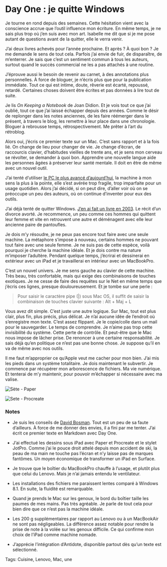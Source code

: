 # Day One : je quitte Windows

Je tourne en rond depuis des semaines. Cette hésitation vient avec la conscience accrue que l’outil influence mon écriture. En même temps, je ne sais plus trop où j’en suis avec mon art. Isabelle me dit que si je me pose autant de questions avant de la quitter, elle le verra venir.<span id="more-34077"></span>

J’ai deux livres achevés pour l’année prochaine. Et après ? À quoi bon ? Je me demande le sens de tout cela. Parfois j’ai envie de fuir, de disparaître, de m’enterrer. Je sais que c’est un sentiment commun à tous les auteurs, surtout quand le succès commercial ne les a pas attachés à une routine.

J’éprouve aussi le besoin de revenir au carnet, à des annotations plus personnelles. À force de bloguer, je n’écris plus que pour la publication immédiate. Tout ce qui est intime, doute, rêverie est écarté, repoussé, retardé. Certaines choses doivent être écrites et pas données à lire tout de suite.

Je lis *On Keeping a Notebook* de Joan Didion. Et je vois tout ce que j’ai oublié, tout ce que j’ai laissé échapper depuis des années. Comme le désir de replonger dans les notes anciennes, de les faire réémerger dans le présent, à travers le blog, les remettre à leur place dans une chronologie. Bloguer à rebrousse temps, rétrospectivement. Me prêter à l’art du rétroblog.

Alors oui, j’écris ce premier texte sur un Mac. C’est sans rapport et à la fois lié. On change de lieu pour changer de vie. Je change d’écran, de raccourcis clavier, d’habitudes vieilles de trente ans, et je sens mon cerveau se révolter, se demander à quoi bon. Apprendre une nouvelle langue aide les personnes âgées à préserver leur santé mentale. Il doit en être de même avec un nouvel outil.

J’ai tenté d’utiliser [le PC le plus avancé d’aujourd’hui](http://blog.tcrouzet.com/tag/lenovo/), la machine à mon sens la plus à la pointe, elle s’est avérée trop fragile, trop imparfaite pour un usage quotidien. Alors j’ai décidé, si on peut dire, d’aller voir où on se préoccupe un peu des auteurs, où on continue d’inventer pour eux des outils.

J’ai déjà tenté de quitter Windows. [J’en ai fait un livre en 2003](http://blog.tcrouzet.com/2010/11/08/richard-stallman/). Le récit d’un divorce avorté. Je recommence, un peu comme ces hommes qui quittent leur femme et vite en retrouvent une autre et déménagent avec elle leur ancienne paire de pantoufles.

Je dois m’y résoudre, je ne peux pas encore tout faire avec une seule machine. La métaphore s’impose à nouveau, certains hommes ne pouvant tout faire avec une seule femme. Je ne suis pas de cette espèce, voilà pourquoi je cherche la machine idéale. Et je dois contre ma nature m’imposer l’adultère. Pendant quelque temps, j’écrirai et dessinerai en extérieur avec un iPad et je travaillerai en intérieur avec un MacBookPro.

C’est un nouvel univers. Je me sens gauche au clavier de cette machine. Très beau, très confortable, mais qui exige des combinaisons de touches exotiques. Je ne cesse de faire des requêtes sur le Net en même temps que j’écris ces lignes, presque douloureusement. Et je tombe sur une perle :

> Pour saisir le caractère pipe (|) sous Mac OS, il suffit de saisir la combinaison de touches clavier suivante : Alt + Maj + L

Vous avez dit simple. C’est juste une autre logique. Sur Mac, tout est plus clair, plus fin, plus précis, plus délicat. Je n’ai aucune idée de l’endroit où s’enregistre mon texte. C’est assez flippant. Je le copie/colle dans un mail pour le sauvegarder. Le temps de comprendre. Je n’aime pas trop cette invisibilité du système. Cette perte de contrôle. Et peut-être que le Mac nous impose de lâcher prise. De renoncer à une certaine responsabilité. Je sais déjà qu’en politique ce n’est pas une bonne chose. Je suppose qu’il en va de même avec nos outils.

Il me faut m’approprier ce qu’Apple veut me cacher pour mon bien. J’ai mis les pieds dans un système totalitaire. Je dois maintenant le subvertir. Je commence par récupérer mon arborescence de fichiers. Ma vie numérique. Et tenterai de m’y maintenir, pour pouvoir m’échapper si nécessaire avec ma valise.

![Sète - Paper](http://blog.tcrouzet.comhttps://tcrouzet.com/images_tc/2013/12/image.jpg)

![Sete - Procreate](http://blog.tcrouzet.comhttps://tcrouzet.com/images_tc/2013/12/procreate_sete.png)

### Notes

- Je suis les conseils de [David Bosman](http://davidbosman.fr/blog/). Tout est un peu de sa faute d’ailleurs. À force de me donner des envies, il a fini par me tenter. J’ai écrit ce premier texte en Markdown avec Day One.

- J’ai effectué les dessins sous iPad avec Paper et Procreate et le stylet JotPro. Comme j’ai le pouce droit attelé depuis mon accident de ski, la peau de ma main ne touche pas l’écran et n’y laisse pas de marques fantômes. Un moyen économique de transformer un iPad en Surface.

- Je trouve que le boîtier du MacBookPro chauffe à l’usage, et plutôt plus que celui du Lenovo. Mais je n’ai jamais entendu le ventilateur.

- Les installations des fichiers me paraissent lentes comparé à Windows 8.1. En suite, la fluidité est remarquable.

- Quand je prends le Mac sur les genoux, le bord du boîtier taille les paumes de mes mains. Pas très agréable. Je parle de tout cela pour bien dire que ce n’est pas la machine idéale.

- Les 200 g supplémentaires par rapport au Lenovo ou à un MacBookAir ne sont pas négligeables. La différence assez notable pour rendre la prise de note à la volée sur les genoux difficile. Ce qui confirme mon choix de l’iPad comme machine nomade.

- J’apprécie l’intégration d’Antidote, disponible partout dès qu’un texte est sélectionné.

Tags: Cuisine, Lenovo, Mac, une
